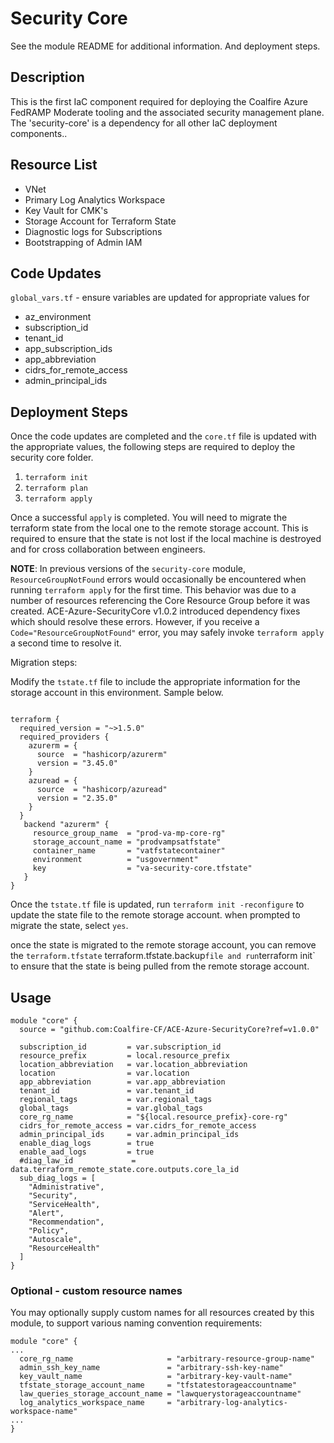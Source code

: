 # Security Core

See the module README for additional information. And deployment steps.

## Description

This is the first IaC component required for deploying the Coalfire Azure FedRAMP Moderate tooling and the associated security management plane. The 'security-core' is a dependency for all other IaC deployment components..

## Resource List

- VNet
- Primary Log Analytics Workspace
- Key Vault for CMK's
- Storage Account for Terraform State
- Diagnostic logs for Subscriptions
- Bootstrapping of Admin IAM

## Code Updates

`global_vars.tf` - ensure variables are updated for appropriate values for

- az_environment
- subscription_id
- tenant_id
- app_subscription_ids
- app_abbreviation
- cidrs_for_remote_access
- admin_principal_ids

## Deployment Steps

Once the code updates are completed and the `core.tf` file is updated with the appropriate values, the following steps are required to deploy the security core folder.

1. `terraform init`
2. `terraform plan`
3. `terraform apply`

Once a successful `apply` is completed. You will need to migrate the terraform state from the local one to the remote storage account. This is required to ensure that the state is not lost if the local machine is destroyed and for cross collaboration between engineers.

**NOTE**: In previous versions of the `security-core` module, `ResourceGroupNotFound` errors would occasionally be encountered when running `terraform apply` for the first time. This behavior was due to a number of resources referencing the Core Resource Group before it was created. ACE-Azure-SecurityCore v1.0.2 introduced dependency fixes which should resolve these errors. However, if you receive a `Code="ResourceGroupNotFound"` error, you may safely invoke `terraform apply` a second time to resolve it. 

Migration steps:

Modify the `tstate.tf` file to include the appropriate information for the storage account in this environment. Sample below.

```hcl

terraform {
  required_version = "~>1.5.0"
  required_providers {
    azurerm = {
      source  = "hashicorp/azurerm"
      version = "3.45.0"
    }
    azuread = {
      source  = "hashicorp/azuread"
      version = "2.35.0"
    }
  }
   backend "azurerm" {
     resource_group_name  = "prod-va-mp-core-rg"
     storage_account_name = "prodvampsatfstate"
     container_name       = "vatfstatecontainer"
     environment          = "usgovernment"
     key                  = "va-security-core.tfstate"
   }
}
```

Once the `tstate.tf` file is updated, run `terraform init -reconfigure` to update the state file to the remote storage account. when prompted to migrate the state, select `yes`.

once the state is migrated to the remote storage account, you can remove the `terraform.tfstate` terraform.tfstate.backup` file and run `terraform init` to ensure that the state is being pulled from the remote storage account.

## Usage

```hcl
module "core" {
  source = "github.com:Coalfire-CF/ACE-Azure-SecurityCore?ref=v1.0.0"

  subscription_id         = var.subscription_id
  resource_prefix         = local.resource_prefix
  location_abbreviation   = var.location_abbreviation
  location                = var.location
  app_abbreviation        = var.app_abbreviation
  tenant_id               = var.tenant_id
  regional_tags           = var.regional_tags
  global_tags             = var.global_tags
  core_rg_name            = "${local.resource_prefix}-core-rg"
  cidrs_for_remote_access = var.cidrs_for_remote_access
  admin_principal_ids     = var.admin_principal_ids
  enable_diag_logs        = true
  enable_aad_logs         = true
  #diag_law_id             = data.terraform_remote_state.core.outputs.core_la_id
  sub_diag_logs = [
    "Administrative",
    "Security",
    "ServiceHealth",
    "Alert",
    "Recommendation",
    "Policy",
    "Autoscale",
    "ResourceHealth"
  ]
}
```
### Optional - custom resource names
You may optionally supply custom names for all resources created by this module, to support various naming convention requirements: 

```hcl
module "core" {
...
  core_rg_name                     = "arbitrary-resource-group-name"
  admin_ssh_key_name               = "arbitrary-ssh-key-name"
  key_vault_name                   = "arbitrary-key-vault-name"
  tfstate_storage_account_name     = "tfstatestorageaccountname"
  law_queries_storage_account_name = "lawquerystorageaccountname"
  log_analytics_workspace_name     = "arbitrary-log-analytics-workspace-name"
...
}

```